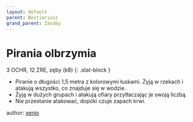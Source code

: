 ```yaml
---
layout: default
parent: Bestiariusz
grand_parent: Zasoby
---
```

# Pirania olbrzymia

3 OCHR, 12 ZRE, zęby (k8)
{: .stat-block }

- Piranie o długości 1,5 metra z kolorowymi łuskami. Żyją w rzekach i atakują wszystko, co znajduje się w wodzie.  
- Żyją w dużych grupach i atakują ofiary przytłaczając je swoją liczbą.
- Nie przestanie atakować, dopóki czuje zapach krwi.

author: [xenio](https://xenioinabottle.blogspot.com)
